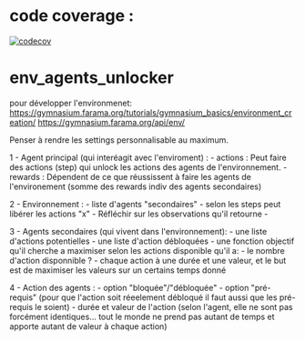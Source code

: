 # code coverage : 

[![codecov](https://codecov.io/github/JulienT01/env_agents_unlocker/graph/badge.svg?token=V1UWCV2E38)](https://codecov.io/github/JulienT01/env_agents_unlocker)



# env_agents_unlocker


pour développer l'environmenet:
https://gymnasium.farama.org/tutorials/gymnasium_basics/environment_creation/
https://gymnasium.farama.org/api/env/



Penser à rendre les settings personnalisable au maximum.



1 - Agent principal (qui interéagit avec l'enviroment) : 
    - actions : Peut faire des actions (step) qui unlock les actions des agents de l'environnement.
    - rewards : Dépendent de ce que réussissent à faire les agents de l'environement (somme des rewards indiv des agents secondaires)

2 - Environnement :
    - liste d'agents "secondaires"
    - selon les steps peut libérer les actions "x"
    - Réfléchir sur les observations qu'il retourne
    - 



3 - Agents secondaires (qui vivent dans l'environnement):
    - une liste d'actions potentielles
    - une liste d'action débloquées
    - une fonction objectif qu'il cherche a maximiser selon les actions disponible qu'il a: 
        - le nombre d'action disponnible ?
        - chaque action à une durée et une valeur, et le but est de maximiser les valeurs sur un certains temps donné

4 - Action des agents :
    - option "bloquée"/"débloquée"
    - option "pré-requis" (pour que l'action soit réeelement débloqué il faut aussi que les pré-requis le soient)
    - durée et valeur de l'action  (selon l'agent, elle ne sont pas forcément identiques... tout le monde ne prend pas autant de temps et apporte autant de valeur à chaque action)




